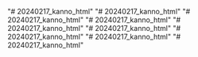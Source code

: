 "# 20240217_kanno_html" 
"# 20240217_kanno_html" 
"# 20240217_kanno_html" 
"# 20240217_kanno_html" 
"# 20240217_kanno_html" 
"# 20240217_kanno_html" 
"# 20240217_kanno_html" 
"# 20240217_kanno_html" 
"# 20240217_kanno_html" 
